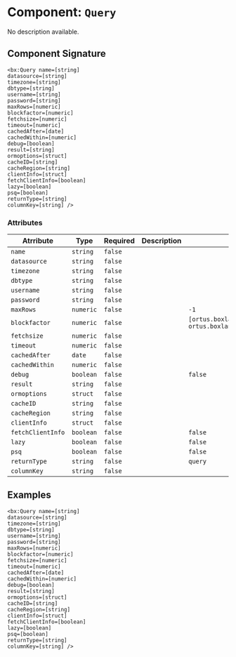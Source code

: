 [comment]: # (Note: This documentation is generated dynamically in the build process.  To modify the contents, change the javadoc on the _invoke method of the Component class)
# Component: `Query`

No description available.

## Component Signature

```
<bx:Query name=[string]
datasource=[string]
timezone=[string]
dbtype=[string]
username=[string]
password=[string]
maxRows=[numeric]
blockfactor=[numeric]
fetchsize=[numeric]
timeout=[numeric]
cachedAfter=[date]
cachedWithin=[numeric]
debug=[boolean]
result=[string]
ormoptions=[struct]
cacheID=[string]
cacheRegion=[string]
clientInfo=[struct]
fetchClientInfo=[boolean]
lazy=[boolean]
psq=[boolean]
returnType=[string]
columnKey=[string] />
```

### Attributes


| Atrribute | Type | Required | Description | Default |
|----------|------|----------|-------------|---------|
| `name` | `string` | `false` |  |  |
| `datasource` | `string` | `false` |  |  |
| `timezone` | `string` | `false` |  |  |
| `dbtype` | `string` | `false` |  |  |
| `username` | `string` | `false` |  |  |
| `password` | `string` | `false` |  |  |
| `maxRows` | `numeric` | `false` |  | `-1` |
| `blockfactor` | `numeric` | `false` |  | `[ortus.boxlang.runtime.validation.dynamic.Max@7b24d5e4, ortus.boxlang.runtime.validation.dynamic.Min@4c3c31a5]` |
| `fetchsize` | `numeric` | `false` |  |  |
| `timeout` | `numeric` | `false` |  |  |
| `cachedAfter` | `date` | `false` |  |  |
| `cachedWithin` | `numeric` | `false` |  |  |
| `debug` | `boolean` | `false` |  | `false` |
| `result` | `string` | `false` |  |  |
| `ormoptions` | `struct` | `false` |  |  |
| `cacheID` | `string` | `false` |  |  |
| `cacheRegion` | `string` | `false` |  |  |
| `clientInfo` | `struct` | `false` |  |  |
| `fetchClientInfo` | `boolean` | `false` |  | `false` |
| `lazy` | `boolean` | `false` |  | `false` |
| `psq` | `boolean` | `false` |  | `false` |
| `returnType` | `string` | `false` |  | `query` |
| `columnKey` | `string` | `false` |  |  |

## Examples

```
<bx:Query name=[string]
datasource=[string]
timezone=[string]
dbtype=[string]
username=[string]
password=[string]
maxRows=[numeric]
blockfactor=[numeric]
fetchsize=[numeric]
timeout=[numeric]
cachedAfter=[date]
cachedWithin=[numeric]
debug=[boolean]
result=[string]
ormoptions=[struct]
cacheID=[string]
cacheRegion=[string]
clientInfo=[struct]
fetchClientInfo=[boolean]
lazy=[boolean]
psq=[boolean]
returnType=[string]
columnKey=[string] />
```
